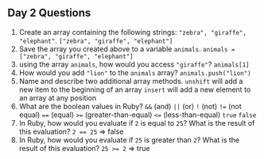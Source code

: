 ## Day 2 Questions

1. Create an array containing the following strings: `"zebra", "giraffe", "elephant"`.
  `["zebra", "giraffe", "elephant"]`
1. Save the array you created above to a variable `animals`.
  `animals = ["zebra", "giraffe", "elephant"]`
1. using the array `animals`, how would you access `"giraffe"`?
  `animals[1]`
1. How would you add `"lion"` to the `animals` array?
  `animals.push("lion")`
1. Name and describe two additional array methods.
  `unshift` will add a new item to the beginning of an array
  `insert` will add a new element to an array at any position
1. What are the boolean values in Ruby?
`&&` (and)
`||` (or)
`!` (not)
`!=` (not equal)
`==` (equal)
`>=` (greater-than-equal)
`<=` (less-than-equal)
`true`
`false`
1. In Ruby, how would you evaluate if `2` is equal to `25`? What is the result of this evaluation?
`2 == 25`
=> false
1. In Ruby, how would you evaluate if `25` is greater than `2`? What is the result of this evaluation?
`25 >= 2`
=> true 
